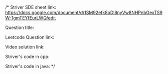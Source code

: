 /*
Striver SDE sheet link: https://docs.google.com/document/d/1SM92efk8oDl8nyVw8NHPnbGexTS9W-1gmTEYfEurLWQ/edit

Question title: 

Leetcode Question link: 

Video solution link: 

Striver's code in cpp: 

Striver's code in java: 
*/
